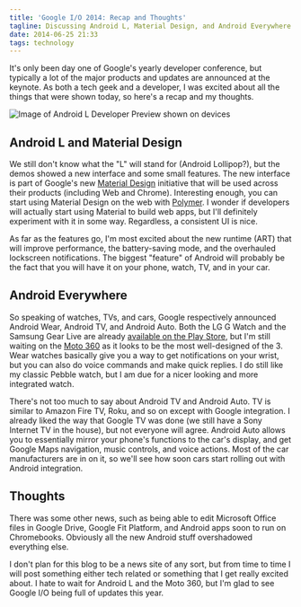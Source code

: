```yaml
---
title: 'Google I/O 2014: Recap and Thoughts'
tagline: Discussing Android L, Material Design, and Android Everywhere from this year's Google I/O
date: 2014-06-25 21:33
tags: technology
---
```


It's only been day one of Google's yearly developer conference, but typically a lot of the major products and updates are announced at the keynote. As both a tech geek and a developer, I was excited about all the things that were shown today, so here's a recap and my thoughts.

![Image of Android L Developer Preview shown on devices](l-dev-prev-1024x574.png 'Android L Developer Preview shown on devices')

## Android L and Material Design

We still don't know what the "L" will stand for (Android Lollipop?), but the demos showed a new interface and some small features. The new interface is part of Google's new [Material Design](http://www.google.com/design/) initiative that will be used across their products (including Web and Chrome). Interesting enough, you can start using Material Design on the web with [Polymer](http://www.polymer-project.org/docs/elements/material.html). I wonder if developers will actually start using Material to build web apps, but I'll definitely experiment with it in some way. Regardless, a consistent UI is nice.

As far as the features go, I'm most excited about the new runtime (ART) that will improve performance, the battery-saving mode, and the overhauled lockscreen notifications. The biggest "feature" of Android will probably be the fact that you will have it on your phone, watch, TV, and in your car.

## Android Everywhere

So speaking of watches, TVs, and cars, Google respectively announced Android Wear, Android TV, and Android Auto. Both the LG G Watch and the Samsung Gear Live are already [available on the Play Store](https://play.google.com/store/devices/collection/promotion_5000135_android_wear_us), but I'm still waiting on the [Moto 360](https://moto360.motorola.com/) as it looks to be the most well-designed of the 3. Wear watches basically give you a way to get notifications on your wrist, but you can also do voice commands and make quick replies. I do still like my classic Pebble watch, but I am due for a nicer looking and more integrated watch.

There's not too much to say about Android TV and Android Auto. TV is similar to Amazon Fire TV, Roku, and so on except with Google integration. I already liked the way that Google TV was done (we still have a Sony Internet TV in the house), but not everyone will agree. Android Auto allows you to essentially mirror your phone's functions to the car's display, and get Google Maps navigation, music controls, and voice actions. Most of the car manufacturers are in on it, so we'll see how soon cars start rolling out with Android integration.

## Thoughts

There was some other news, such as being able to edit Microsoft Office files in Google Drive, Google Fit Platform, and Android apps soon to run on Chromebooks. Obviously all the new Android stuff overshadowed everything else.

I don't plan for this blog to be a news site of any sort, but from time to time I will post something either tech related or something that I get really excited about. I hate to wait for Android L and the Moto 360, but I'm glad to see Google I/O being full of updates this year.
